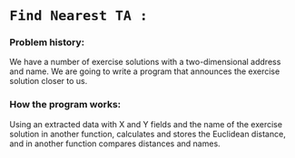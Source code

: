 # ```Find Nearest TA :```
####
### Problem history:
We have a number of exercise solutions with a two-dimensional address and name. We are going to write a program that announces the exercise solution closer to us.
### How the program works:
Using an extracted data with X and Y fields and the name of the exercise solution in another function, calculates and stores the Euclidean distance, and in another function compares distances and names.

